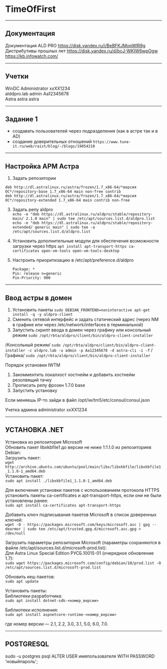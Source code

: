# TimeOfFirst
____
## Документация
Документация ALD PRO https://disk.yandex.ru/i/BeBFKJMopWlR9g  
Дистрибутивы прошлых лет https://disk.yandex.ru/d/bcJ-WKIW6wpOgw  
https://kb.infowatch.com/
____
## Учетки 
WinDC  Administrator xxXX1234  
alddpro.lab  admin Aa12345678  
Astra astra astra
____
## Задание 1
- создавать пользователей через подразделения (как в астре так и в AD)
- создание доверительных отношений `https://www.tune-it.ru/web/raist/blog/-/blogs/19054210`
____
## Настройка АРМ Астра
1. Задать репозитории
```
deb http://dl.astralinux.ru/astra/frozen/1.7_x86-64/*версия ОС*/repository-base 1.7_x86-64 main non-free contrib
deb http://dl.astralinux.ru/astra/frozen/1.7_x86-64/*версия ОС*/repository-extended 1.7_x86-64 main contrib non-free
```

3. Задать репу aldpro  
`echo -e "deb https://dl.astralinux.ru/aldpro/stable/repository-main/ 2.1.0 main" | sudo tee /etc/apt/sources.list.d/aldpro.list`  
`echo -e "deb https://dl.astralinux.ru/aldpro/stable/repository-extended/ generic main" | sudo tee -a /etc/apt/sources.list.d/aldpro.list`

5. Установить дополнительные модули для обеспечения возможности загрузки через https `apt install apt-transport-https ca-certificates open-vm-tools open-vm-tools-desktop`
6. Настроить приоритизацию в /etc/apt/preference.d/aldpro
   ```
   Package: *
   Pin: release n=generic
   Pin-Priority: 900
   ```
____
## Ввод астры в домен

1. Установить пакеты `sudo DEBIAN_FRONTEND=noninteractive apt-get install -q -y aldpro-client`
2. Сменить сетевой интерфейс и задать статический адрес (через NM в графике или через /etc/network/interfaces в терминальной)
3. Запустить скрипт ввода в домен через графику или консольный режим `sudo /opt/rbta/aldpro/client/bin/aldpro-client-installer`

/Консольный режим/ `sudo /opt/rbta/aldpro/client/bin/aldpro-client-installer -c aldpro.lab -u admin -p Aa12345678 -d astra-cli -i -f`
/Графика/ `sudo /opt/rbta/aldpro/client/bin/aldpro-client-installer`


Порядок установки IWTM

1. Закомментить локалхост хостнейм и добавить хостнейм резолвящий тачку  
2. Прописать репу фрозен 1.7.0 base
3. Запустить установку

Если меняешь IP-то зайди в файл /opt/iw/tm5/etc/consul/consul.json

Учетка админа administrator xxXX1234
____
## УСТАНОВКА .NET  
Установка из репозитория Microsoft  
Обновить пакет libxkbfile1 до версии не ниже 1:1.1.0 из репозиториев Debian:  
Загрузить пакет:  
`wget http://archive.ubuntu.com/ubuntu/pool/main/libx/libxkbfile/libxkbfile1_1.1.0-1_amd64.deb`  
Установить пакет:  
`sudo apt install ./libxkbfile1_1.1.0-1_amd64.deb`

Для включения установки пакетов с использованием протокола HTTPS установить пакеты ca-certificates и apt-transport-https, если они не были установлены ранее:  
`sudo apt install ca-certificates apt-transport-https`

Добавить ключ подписывания пакетов Microsoft в список доверенных ключей:  
`wget -O - https://packages.microsoft.com/keys/microsoft.asc | gpg --dearmor | sudo tee /etc/apt/trusted.gpg.d/microsoft.asc.gpg > /dev/null`

Загрузить параметры репозитория Microsoft (параметры сохраняются в файле /etc/apt/sources.list.d/microsoft-prod.list):  
Для Astra Linux Special Edition РУСБ.10015-01 (очередное обновление 1.7):  
`sudo wget https://packages.microsoft.com/config/debian/10/prod.list -O /etc/apt/sources.list.d/microsoft-prod.list`

Обновить кеш пакетов:  
`sudo apt update`

Установить пакеты:  
Библиотеки разработчика:  
`sudo apt install dotnet-sdk-<номер_версии>`

Библиотеки исполнения:  
`sudo apt install aspnetcore-runtime-<номер_версии>`

где номер версии — 2.1, 2.2, 3.0, 3.1, 5.0, 6.0, 7.0.

____
## POSTGRESQL
sudo -u postgres psql
ALTER USER имяпользователя WITH PASSWORD 'новыйпароль';
